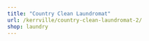 ```yaml
---
title: "Country Clean Laundromat"
url: /kerrville/country-clean-laundromat-2/
shop: laundry
---
```

